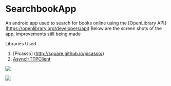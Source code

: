 # SearchbookApp
An android app used to search for books online using the [OpenLibrary API] (https://openlibrary.org/developers/api)
Below are the screen shots of the app, improvements still being made

Libraries Used
1.  [Picasso] (http://square.github.io/picasso/)
2.  [AsyncHTTPClient](https://github.com/loopj/android-async-http)

![](https://github.com/ainaleke/SearchBookApp/blob/master/screenshots/initialsearch_books.PNG) 

![](https://github.com/ainaleke/SearchBookApp/blob/master/screenshots/searchbookappimg1.PNG)
